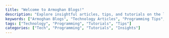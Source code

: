 ```yaml
---
title: "Welcome to Armoghan Blogs!"
description: "Explore insightful articles, tips, and tutorials on the latest in technology and programming. Stay updated and inspired with Armoghan Blogs' curated content."
keywords: ["Armoghan Blogs", "Technology Articles", "Programming Tips", "Tech Tutorials", "Hugo Blog", "Latest Tech Trends", "Developer Resources", "Coding Insights"]
tags: ["Technology", "Programming", "Tutorials", "Tips"]
categories: ["Tech", "Programming", "Tutorials", "Insights"]
---
```

